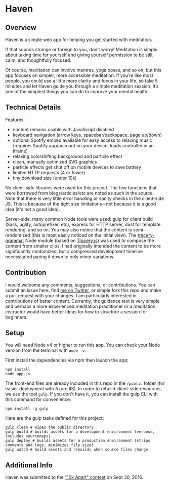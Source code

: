 Haven
=====

Overview
--------

Haven is a simple web app for helping you get started with meditation.

If that sounds strange or foreign to you, don’t worry! Meditation is simply about taking time for yourself and giving yourself permission to be still, calm, and thoughtfully focused.

Of course, meditation can involve mantras, yoga poses, and so on, but this app focuses on simpler, more accessible meditation. If you’re like most people, you could use a little more clarity and focus in your life, so take 5 minutes and let Haven guide you through a simple meditation session. It’s one of the simplest things you can do to improve your mental health.

Technical Details
-----------------

Features:

- content remains usable with JavaScript disabled
- keyboard navigation (arrow keys, spacebar/backspace, page up/down)
- optional Spotify embed available for easy access to relaxing music (requires Spotify app/account on your device, loads controller in an iframe)
- relaxing colorshifting background and particle effect
- clean, manually optimized SVG graphics
- particle effects get shut off on mobile devices to save battery
- limited HTTP requests (4 or fewer)
- tiny download size (under 10k)

No client-side libraries were used for this project. The few functions that were borrowed from blogs/articles/etc are noted as such in the source. Note that there is very little error handling or sanity checks in the client-side JS. This is because of the tight size limitations--not because it is a good idea (it's not a good idea).

Server-side, many common Node tools were used: gulp for client build (Sass, uglify, autoprefixer, etc), express for HTTP server, dust for template rendering, and so on. You may also notice that the content is semi-randomized (this is most easily noticed on the initial view). The [tracery-grammar](https://www.npmjs.com/package/tracery-grammar) Node module (based on [Tracery.js](https://github.com/galaxykate/tracery/)) was used to compose the content from smaller clips. I had originally intended the content to be more significantly randomized, but a compressed development timeline necessitated paring it down to only minor variations.

Contribution
------------

I would welcome any comments, suggestions, or contributions. You can submit an issue here, find [me on Twitter](https://twitter.com/jhnsnc), or simple fork this repo and make a pull request with your changes. I am particularly interested in contributions of better content. Currently, the guidance text is very simple and perhaps a more experienced meditation practitioner or a meditation instructor would have better ideas for how to structure a session for beginners.

Setup
-----

You will need Node v4 or higher to run this app. You can check your Node version from the terminal with `node -v`.

First install the dependencies via npm then launch the app:

```
npm install
node app.js
```

The front-end files are already included in this repo in the `/public` folder (for easier deployment with Azure IIS). In order to rebuild client-side resources, we use the tool `gulp`. If you don't have it, you can install the gulp CLI with this command for convenience:

```
npm install -g gulp
```

Here are the gulp tasks defined for this project:

```
gulp clean # wipes the public directory
gulp build # builds assets for a development environment (verbose, includes sourcemaps)
gulp deploy # builds aseets for a production environment (strips comments and logs, minimizes file size)
gulp watch # build assets and rebuilds when source files change
```


Additional Info
---------------

Haven was submitted to the ["10k Apart" contest](https://a-k-apart.com/) on Sept 30, 2016.
